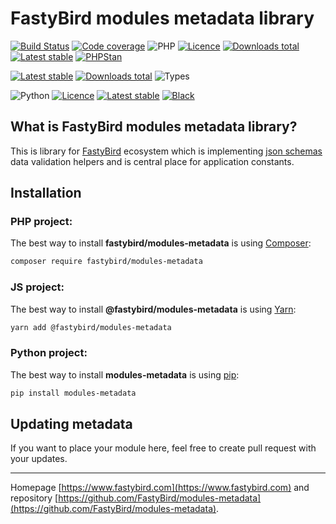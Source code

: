 # FastyBird modules metadata library

[![Build Status](https://badgen.net/github/checks/FastyBird/modules-metadata/master?cache=300&style=flast-square)](https://github.com/FastyBird/modules-metadata/actions)
[![Code coverage](https://badgen.net/coveralls/c/github/FastyBird/modules-metadata?cache=300&style=flast-square)](https://coveralls.io/r/FastyBird/modules-metadata)
![PHP](https://badgen.net/packagist/php/FastyBird/modules-metadata?cache=300&style=flast-square)
[![Licence](https://badgen.net/packagist/license/FastyBird/modules-metadata?cache=300&style=flast-square)](https://packagist.org/packages/FastyBird/modules-metadata)
[![Downloads total](https://badgen.net/packagist/dt/FastyBird/modules-metadata?cache=300&style=flast-square)](https://packagist.org/packages/FastyBird/modules-metadata)
[![Latest stable](https://badgen.net/packagist/v/FastyBird/modules-metadata/latest?cache=300&style=flast-square)](https://packagist.org/packages/FastyBird/modules-metadata)
[![PHPStan](https://img.shields.io/badge/PHPStan-enabled-brightgreen.svg?style=flat-square)](https://github.com/phpstan/phpstan)

[![Latest stable](https://badgen.net/npm/v/@fastybird/modules-metadata?cache=300&style=flast-square)](https://www.npmjs.com/package/@fastybird/modules-metadata)
[![Downloads total](https://badgen.net/npm/dt/@fastybird/modules-metadata?cache=300&style=flast-square)](https://www.npmjs.com/package/@fastybird/modules-metadata)
![Types](https://badgen.net/npm/types/@fastybird/modules-metadata?cache=300&style=flast-square)

![Python](https://badgen.net/pypi/python/modules-metadata?cache=300&style=flat-square)
[![Licence](https://badgen.net/pypi/license/modules-metadata?cache=300&style=flast-square)](https://github.com/FastyBird/modules-metadata/blob/master/LICENSE.md)
[![Latest stable](https://badgen.net/pypi/v/modules-metadata?cache=300&style=flast-square)](https://pypi.org/project/modules-metadata/)
[![Black](https://img.shields.io/badge/Black-enabled-brightgreen.svg?style=flat-square)](https://github.com/psf/black)

## What is FastyBird modules metadata library?

This is library for [FastyBird](https://www.fastybird.com) ecosystem which is implementing [json schemas](https://json-schema.org) data validation helpers and is central place for application constants.

## Installation

### PHP project:

The best way to install **fastybird/modules-metadata** is using [Composer](http://getcomposer.org/):

```sh
composer require fastybird/modules-metadata
```

### JS project:

The best way to install **@fastybird/modules-metadata** is using [Yarn](https://yarnpkg.com/):

```sh
yarn add @fastybird/modules-metadata
```

### Python project:

The best way to install **modules-metadata** is using [pip](https://pip.pypa.io/):

```sh
pip install modules-metadata
```

## Updating metadata

If you want to place your module here, feel free to create pull request with your updates.

***
Homepage [https://www.fastybird.com](https://www.fastybird.com) and repository [https://github.com/FastyBird/modules-metadata](https://github.com/FastyBird/modules-metadata).

